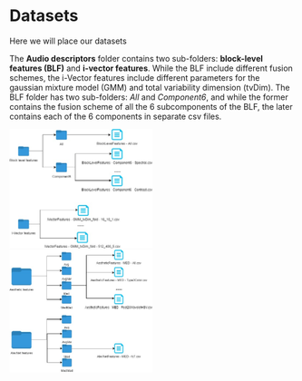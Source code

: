 # Datasets
Here we will place our datasets

The <b>Audio descriptors</b> folder contains two sub-folders: <b>block-level features (BLF)</b> and <b>i-vector features</b>. While the BLF include different fusion schemes, the i-Vector features include different parameters for the gaussian mixture model (GMM) and total variability dimension (tvDim). The BLF folder has two sub-folders: <i>All</i> and <i>Component6</i>, and while the former contains the fusion scheme of all the 6 subcomponents of the BLF, the later contains each of the 6 components in separate csv files.

<img src="Audio_folder.jpg" alt="MMTF-14K Audio" height="50%" width="50%">



<img src="Visual_features.jpg" alt="MMTF-14K Visual" height="50%" width="50%">

